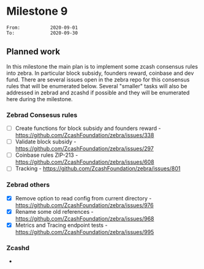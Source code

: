 # Milestone 9

```
From:           2020-09-01
To:             2020-09-30
```

## Planned work

In this milestone the main plan is to implement some zcash consensus rules into zebra. In particular block subsidy, founders reward, coinbase and dev fund. There are several issues open in the zebra repo for this consensus rules that will be enumerated below. Several "smaller" tasks will also be addressed in zebrad and zcashd if possible and they will be enumerated here during the milestone.

### Zebrad Consesus rules

- [ ] Create functions for block subsidy and founders reward - https://github.com/ZcashFoundation/zebra/issues/338
- [ ] Validate block subsidy - https://github.com/ZcashFoundation/zebra/issues/297
- [ ] Coinbase rules ZIP-213 - https://github.com/ZcashFoundation/zebra/issues/608
- [ ] Tracking - https://github.com/ZcashFoundation/zebra/issues/801

### Zebrad others

- [x] Remove option to read config from current directory - https://github.com/ZcashFoundation/zebra/issues/976
- [x] Rename some old references - https://github.com/ZcashFoundation/zebra/issues/968
- [x] Metrics and Tracing endpoint tests - https://github.com/ZcashFoundation/zebra/issues/995

### Zcashd

- 

